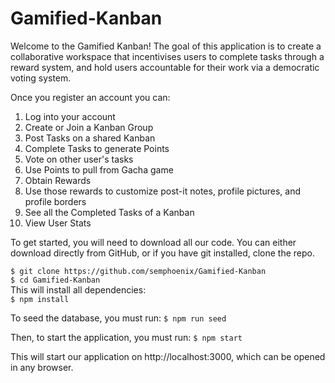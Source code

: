 # Gamified-Kanban

Welcome to the Gamified Kanban! The goal of this application is to create a collaborative workspace that incentivises users to complete tasks through a reward system, and hold users accountable for their work via a democratic voting system.

Once you register an account you can: 
1. Log into your account
2. Create or Join a Kanban Group
3. Post Tasks on a shared Kanban
4. Complete Tasks to generate Points
5. Vote on other user's tasks
6. Use Points to pull from Gacha game
7. Obtain Rewards
8. Use those rewards to customize post-it notes, profile pictures, and profile borders
9. See all the Completed Tasks of a Kanban
10. View User Stats

To get started, you will need to download all our code. You can either download directly from GitHub, or if you have git installed, clone the repo.  

```$ git clone https://github.com/semphoenix/Gamified-Kanban```\
```$ cd Gamified-Kanban```\
This will install all dependencies: \
```$ npm install```

To seed the database, you must run:
```$ npm run seed```

Then, to start the application, you must run: 
```$ npm start```

This will start our application on http://localhost:3000, which can be opened in any browser. 
